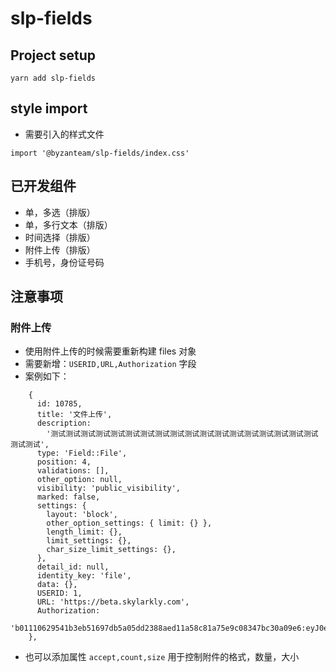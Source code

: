 # slp-fields

## Project setup
```
yarn add slp-fields
```

## style import

- 需要引入的样式文件
```
import '@byzanteam/slp-fields/index.css'
```

## 已开发组件
- 单，多选（排版）
- 单，多行文本（排版）
- 时间选择（排版）
- 附件上传（排版）
- 手机号，身份证号码


## 注意事项
### 附件上传
- 使用附件上传的时候需要重新构建 files 对象
- 需要新增：`USERID,URL,Authorization` 字段
- 案例如下：
```TS
    {
      id: 10785,
      title: '文件上传',
      description:
        '测试测试测试测试测试测试测试测试测试测试测试测试测试测试测试测试测试测试测试测试',
      type: 'Field::File',
      position: 4,
      validations: [],
      other_option: null,
      visibility: 'public_visibility',
      marked: false,
      settings: {
        layout: 'block',
        other_option_settings: { limit: {} },
        length_limit: {},
        limit_settings: {},
        char_size_limit_settings: {},
      },
      detail_id: null,
      identity_key: 'file',
      data: {},
      USERID: 1,
      URL: 'https://beta.skylarkly.com',
      Authorization:
        'b01110629541b3eb51697db5a05dd2388aed11a58c81a75e9c08347bc30a09e6:eyJ0eXAiOiJKV1QiLCJhbGciOiJIUzI1NiJ9.eyJuYW1lc3BhY2VfaWQiOjF9.wj9V0ZVOOzSPuRYztizJL_5w0u8aJKb05Z73tEV_HuY',
    },
```

- 也可以添加属性 `accept,count,size` 用于控制附件的格式，数量，大小
